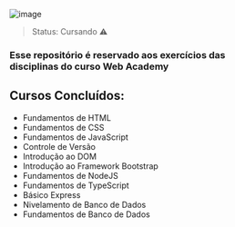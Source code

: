 ![image](https://github.com/DaviBCSouza/WebAcademy_T3/assets/117680329/4289980e-9ce1-4106-899b-0c35c226dd8a)

> Status: Cursando ⚠️

### Esse repositório é reservado aos exercícios das <br> disciplinas do curso Web Academy

## Cursos Concluídos:

- Fundamentos de HTML
- Fundamentos de CSS
- Fundamentos de JavaScript
- Controle de Versão
- Introdução ao DOM
- Introdução ao Framework Bootstrap
- Fundamentos de NodeJS
- Fundamentos de TypeScript
- Básico Express
- Nivelamento de Banco de Dados
- Fundamentos de Banco de Dados
